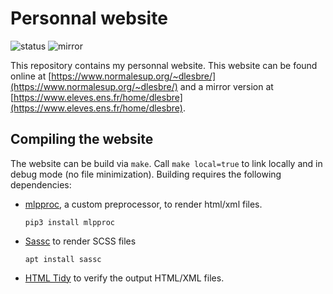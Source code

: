 # Personnal website

![status](https://img.shields.io/website?url=https%3A%2F%2Fwww.normalesup.org%2F~dlesbre%2F)
![mirror](https://img.shields.io/website?url=https%3A%2F%2Fwww.eleves.ens.fr%2Fhome%2Fdlesbre%2F&label=mirror)

This repository contains my personnal website.
This website can be found online at [https://www.normalesup.org/~dlesbre/](https://www.normalesup.org/~dlesbre/)
and a mirror version at [https://www.eleves.ens.fr/home/dlesbre](https://www.eleves.ens.fr/home/dlesbre).

## Compiling the website

The website can be build via `make`. Call `make local=true` to link locally and
in debug mode (no file minimization).
Building requires the following dependencies:
- [mlpproc](https://github.com/dlesbre/mlpproc/), a custom preprocessor, to render html/xml files.

  ```console
  pip3 install mlpproc
  ```

- [Sassc](https://github.com/sass/sassc) to render SCSS files

  ```console
  apt install sassc
  ```

- [HTML Tidy](https://www.html-tidy.org/) to verify the output HTML/XML files.
